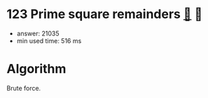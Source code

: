 123 Prime square remainders [:link:](http://projecteuler.net/problem=123)  :thought_balloon:
========================

- answer: 21035 
- min used time: 516 ms

Algorithm
=========

Brute force.
